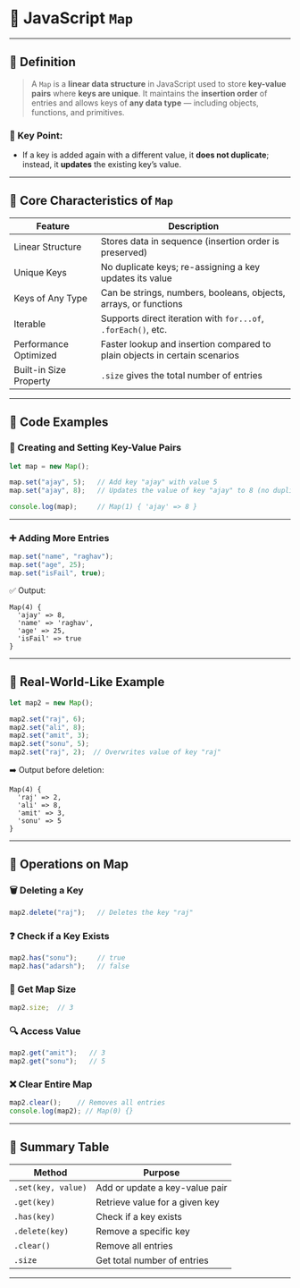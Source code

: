 

# 📘 JavaScript `Map` 

---

## 🧠 **Definition**

> A `Map` is a **linear data structure** in JavaScript used to store **key-value pairs** where **keys are unique**. It maintains the **insertion order** of entries and allows keys of **any data type** — including objects, functions, and primitives.

### 🔐 Key Point:
- If a key is added again with a different value, it **does not duplicate**; instead, it **updates** the existing key’s value.

---

## 🔑 **Core Characteristics of `Map`**

| Feature                      | Description                                                                 |
|------------------------------|-----------------------------------------------------------------------------|
| Linear Structure             | Stores data in sequence (insertion order is preserved)                     |
| Unique Keys                  | No duplicate keys; re-assigning a key updates its value                    |
| Keys of Any Type             | Can be strings, numbers, booleans, objects, arrays, or functions           |
| Iterable                     | Supports direct iteration with `for...of`, `.forEach()`, etc.             |
| Performance Optimized        | Faster lookup and insertion compared to plain objects in certain scenarios |
| Built-in Size Property       | `.size` gives the total number of entries                                 |

---

## 🧪 **Code Examples**

### 🔧 Creating and Setting Key-Value Pairs

```js
let map = new Map();

map.set("ajay", 5);   // Add key "ajay" with value 5
map.set("ajay", 8);   // Updates the value of key "ajay" to 8 (no duplication)

console.log(map);     // Map(1) { 'ajay' => 8 }
```

---

### ➕ Adding More Entries

```js
map.set("name", "raghav");
map.set("age", 25);
map.set("isFail", true);
```

✅ Output:
```
Map(4) {
  'ajay' => 8,
  'name' => 'raghav',
  'age' => 25,
  'isFail' => true
}
```

---

## 📌 Real-World-Like Example

```js
let map2 = new Map();

map2.set("raj", 6);
map2.set("ali", 8);
map2.set("amit", 3);
map2.set("sonu", 5);
map2.set("raj", 2);  // Overwrites value of key "raj"
```

➡️ Output before deletion:
```
Map(4) {
  'raj' => 2,
  'ali' => 8,
  'amit' => 3,
  'sonu' => 5
}
```

---

## 🧹 **Operations on Map**

### 🗑️ Deleting a Key

```js
map2.delete("raj");   // Deletes the key "raj"
```

### ❓ Check if a Key Exists

```js
map2.has("sonu");     // true
map2.has("adarsh");   // false
```

### 🔢 Get Map Size

```js
map2.size;  // 3
```

### 🔍 Access Value

```js
map2.get("amit");   // 3
map2.get("sonu");   // 5
```

### ❌ Clear Entire Map

```js
map2.clear();    // Removes all entries
console.log(map2); // Map(0) {}
```

---

## 🧾 **Summary Table**

| Method             | Purpose                                 |
|--------------------|------------------------------------------|
| `.set(key, value)` | Add or update a key-value pair           |
| `.get(key)`        | Retrieve value for a given key           |
| `.has(key)`        | Check if a key exists                    |
| `.delete(key)`     | Remove a specific key                    |
| `.clear()`         | Remove all entries                       |
| `.size`            | Get total number of entries              |

---